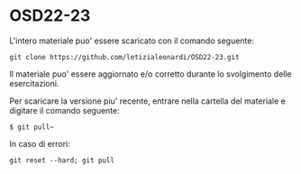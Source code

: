 # OSD22-23

L'intero materiale puo' essere scaricato con il comando seguente:

`git clone https://github.com/letizialeonardi/OSD22-23.git`

Il materiale puo' essere aggiornato e/o corretto durante lo svolgimento delle esercitazioni. 

Per scaricare la versione piu' recente, entrare nella cartella del materiale e digitare il comando seguente:

`$ git pull~`

In caso di errori: 

`git reset --hard; git pull`
